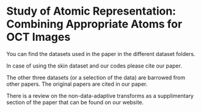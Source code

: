 # Study of Atomic Representation: Combining Appropriate Atoms for OCT Images

You can find the datasets used in the paper in the different dataset folders.

In case of using the skin dataset and our codes please cite our paper. 

The other three datasets (or a selection of the data) are barrowed from other papers. The original papers are cited in our paper.
 
There is a review on the non-data-adaptive transforms as a supplimentary section of the paper that can be found on our website. 
